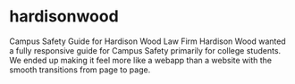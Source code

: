 # hardisonwood
Campus Safety Guide for Hardison Wood Law Firm
Hardison Wood wanted a fully responsive guide for Campus Safety primarily for college students.
We ended up making it feel more like a webapp than a website with the smooth transitions
from page to page. 
